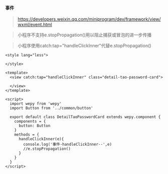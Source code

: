 #### 事件
>https://developers.weixin.qq.com/miniprogram/dev/framework/view/wxml/event.html

>小程序不支持e.stopPropagation()用以阻止捕获或冒泡的进一步传播

>小程序使用catch:tap="handleClickInner"代替e.stopPropagation()

```vue
<style lang="less">
  
</style>

<template>
  <view catch:tap="handleClickInner" class="detail-tao-password-card">
   
  </view>
</template>

<script>
  import wepy from 'wepy'
  import Button from '../common/button'

  export default class DetailTaoPasswordCard extends wepy.component {
    components = {
      button: Button
    }
    methods = {
      handleClickInner(e){
        console.log('事件-handleClickInner--',e)
        //e.stopPropagation()
      }
    }
  }
</script>

```